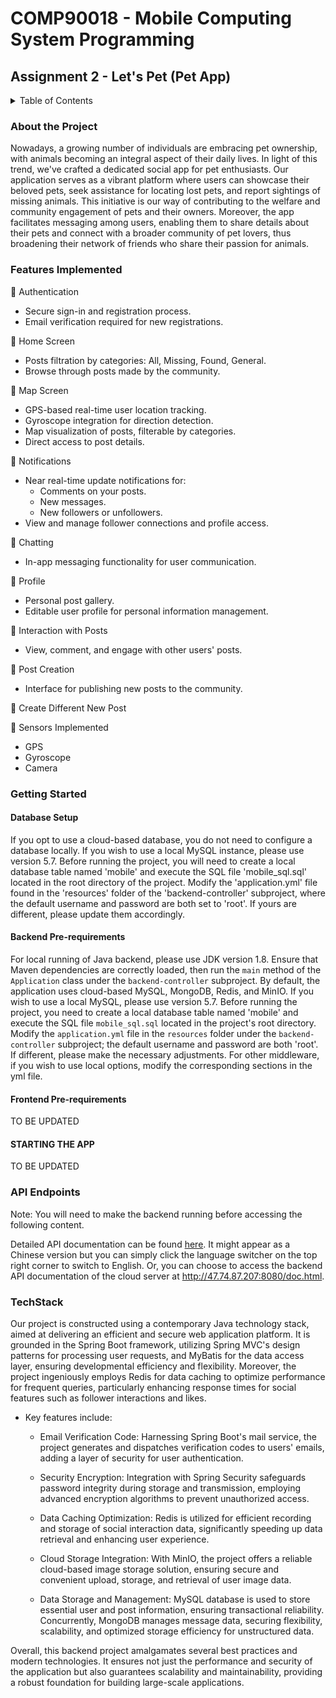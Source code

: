 # COMP90018 - Mobile Computing System Programming
## Assignment 2 - Let's Pet (Pet App)
<details>
<summary>Table of Contents</summary>

-   [About the Project](#about-the-project)
-   [Features Implemented](#features-implemented)
-   [Getting Started](#getting-started)
    -   [Backend Pre-requirements](#backend-pre-requirements)
    -   [Frontend Pre-requirements](#frontend-pre-requirements)
    -   [Database Setup](#database-setup)
    -   [STARTING THE APP](#starting-the-app)
-   [API Endpoints](#api-endpoints)
-   [TechStack](#techstack)
 

</details>

### About the Project
Nowadays, a growing number of individuals are embracing pet ownership, with animals becoming an integral aspect of their daily lives. In light of this trend, we've crafted a dedicated social app for pet enthusiasts. Our application serves as a vibrant platform where users can showcase their beloved pets, seek assistance for locating lost pets, and report sightings of missing animals. This initiative is our way of contributing to the welfare and community engagement of pets and their owners. Moreover, the app facilitates messaging among users, enabling them to share details about their pets and connect with a broader community of pet lovers, thus broadening their network of friends who share their passion for animals.

### Features Implemented
:gem: Authentication
- Secure sign-in and registration process.
- Email verification required for new registrations.

:gem: Home Screen
- Posts filtration by categories: All, Missing, Found, General.
- Browse through posts made by the community.

:gem: Map Screen
- GPS-based real-time user location tracking.
- Gyroscope integration for direction detection.
- Map visualization of posts, filterable by categories.
- Direct access to post details.

:gem: Notifications
- Near real-time update notifications for:
  - Comments on your posts.
  - New messages.
  - New followers or unfollowers.
- View and manage follower connections and profile access.

:gem: Chatting
- In-app messaging functionality for user communication.

:gem: Profile
- Personal post gallery.
- Editable user profile for personal information management.

:gem: Interaction with Posts
- View, comment, and engage with other users' posts.

:gem: Post Creation
- Interface for publishing new posts to the community.

:gem:  Create Different New Post

:gem: Sensors Implemented
- GPS
- Gyroscope
- Camera

### Getting Started

#### Database Setup
If you opt to use a cloud-based database, you do not need to configure a database locally. If you wish to use a local MySQL instance, please use version 5.7. Before running the project, you will need to create a local database table named 'mobile' and execute the SQL file 'mobile_sql.sql' located in the root directory of the project. Modify the 'application.yml' file found in the 'resources' folder of the 'backend-controller' subproject, where the default username and password are both set to 'root'. If yours are different, please update them accordingly.

#### Backend Pre-requirements
For local running of Java backend, please use JDK version 1.8. Ensure that Maven dependencies are correctly loaded, then run the `main` method of the `Application` class under the `backend-controller` subproject. By default, the application uses cloud-based MySQL, MongoDB, Redis, and MinIO. If you wish to use a local MySQL, please use version 5.7. Before running the project, you need to create a local database table named 'mobile' and execute the SQL file `mobile_sql.sql` located in the project's root directory. Modify the `application.yml` file in the `resources` folder under the `backend-controller` subproject; the default username and password are both 'root'. If different, please make the necessary adjustments. For other middleware, if you wish to use local options, modify the corresponding sections in the yml file.

#### Frontend Pre-requirements
TO BE UPDATED

#### STARTING THE APP
TO BE UPDATED

### API Endpoints
Note: You will need to make the backend running before accessing the following content.

Detailed API documentation can be found [here](http://localhost:8080/doc.html). It might appear as a Chinese version but you can simply click the language switcher on the top right corner to switch to English. Or, you can choose to access the backend API documentation of the cloud server at http://47.74.87.207:8080/doc.html.
  
### TechStack
Our project is constructed using a contemporary Java technology stack, aimed at delivering an efficient and secure web application platform. It is grounded in the Spring Boot framework, utilizing Spring MVC's design patterns for processing user requests, and MyBatis for the data access layer, ensuring developmental efficiency and flexibility. Moreover, the project ingeniously employs Redis for data caching to optimize performance for frequent queries, particularly enhancing response times for social features such as follower interactions and likes.

- Key features include:

    - Email Verification Code: Harnessing Spring Boot's mail service, the project generates and dispatches verification codes to users' emails, adding a layer of security for user authentication.

    - Security Encryption: Integration with Spring Security safeguards password integrity during storage and transmission, employing advanced encryption algorithms to prevent unauthorized access.

    - Data Caching Optimization: Redis is utilized for efficient recording and storage of social interaction data, significantly speeding up data retrieval and enhancing user experience.

    - Cloud Storage Integration: With MinIO, the project offers a reliable cloud-based image storage solution, ensuring secure and convenient upload, storage, and retrieval of user image data.

    - Data Storage and Management: MySQL database is used to store essential user and post information, ensuring transactional reliability. Concurrently, MongoDB manages message data, securing flexibility, scalability, and optimized storage efficiency for unstructured data.

Overall, this backend project amalgamates several best practices and modern technologies. It ensures not just the performance and security of the application but also guarantees scalability and maintainability, providing a robust foundation for building large-scale applications.

